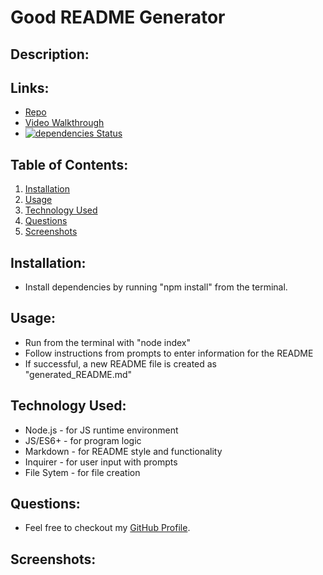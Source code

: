 # Good README Generator

  ## Description:


  ## Links:
  * [Repo](https://github.com/locutusOO1/good_readme_generator)
  * [Video Walkthrough](https://github.com/locutusOO1/good_readme_generator)
  * [![dependencies Status](https://david-dm.org/locutusOO1/good_readme_generator.svg)](https://david-dm.org/locutusOO1/good_readme_generator)

  ## Table of Contents:
  1. [Installation](#installation)
  2. [Usage](#usage)
  3. [Technology Used](#technology-used)
  5. [Questions](#questions)
  6. [Screenshots](#screenshots)
  
  ## Installation:
  * Install dependencies by running "npm install" from the terminal.
  
  ## Usage:
  * Run from the terminal with "node index"
  * Follow instructions from prompts to enter information for the README
  * If successful, a new README file is created as "generated_README.md"

  ## Technology Used:
  * Node.js - for JS runtime environment
  * JS/ES6+ - for program logic
  * Markdown - for README style and functionality
  * Inquirer - for user input with prompts
  * File Sytem - for file creation

  ## Questions:
  * Feel free to checkout my [GitHub Profile](https://github.com/locutusOO1).

  ## Screenshots:
